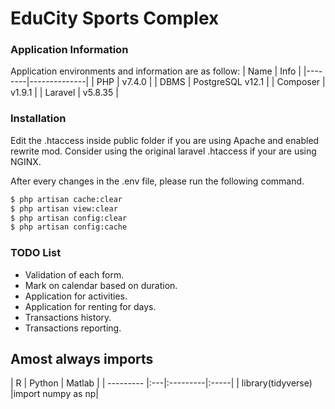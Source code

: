 # EduCity Sports Complex

### Application Information
Application environments and information are as follow:
| Name     | Info        |
|--------|--------------|
| PHP      | v7.4.0           |
| DBMS     | PostgreSQL v12.1 |
| Composer | v1.9.1           |
| Laravel  | v5.8.35          |

### Installation
Edit the .htaccess inside public folder if you are using Apache and enabled rewrite mod. Consider using the original laravel .htaccess if your are using NGINX.

After every changes in the .env file, please run the following command.
```sh
$ php artisan cache:clear
$ php artisan view:clear
$ php artisan config:clear
$ php artisan config:cache
```

### TODO List

- Validation of each form.
- Mark on calendar based on duration.
- Application for activities.
- Application for renting for days.
- Transactions history.
- Transactions reporting.

## Amost always imports

|  R |  Python |    Matlab |
| --------- |:---|:---------|:-----|
| library(tidyverse) |import numpy as np|

